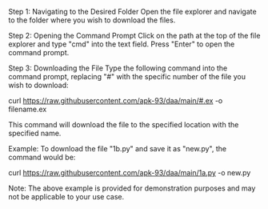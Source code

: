 Step 1: Navigating to the Desired Folder
Open the file explorer and navigate to the folder where you wish to download the files.

Step 2: Opening the Command Prompt
Click on the path at the top of the file explorer and type "cmd" into the text field. Press "Enter" to open the command prompt.

Step 3: Downloading the File
Type the following command into the command prompt, replacing "#" with the specific number of the file you wish to download:

curl https://raw.githubusercontent.com/apk-93/daa/main/#.ex -o filename.ex

This command will download the file to the specified location with the specified name.

Example: To download the file "1b.py" and save it as "new.py", the command would be:

curl https://raw.githubusercontent.com/apk-93/daa/main/1a.py -o new.py

Note: The above example is provided for demonstration purposes and may not be applicable to your use case.
